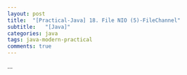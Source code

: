 ```yaml
---
layout: post
title:  "[Practical-Java] 18. File NIO (5)-FileChannel"
subtitle:   "[Java]"
categories: java
tags: java-modern-practical
comments: true
---
```


...